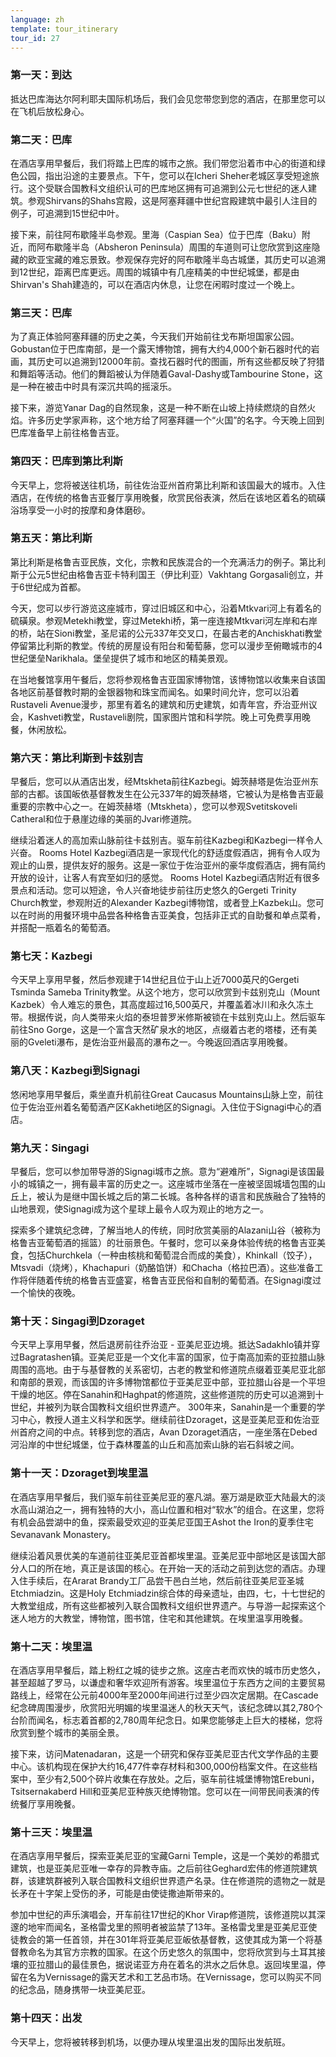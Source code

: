 ```yaml
---
language: zh
template: tour_itinerary
tour_id: 27
---
```

### 第一天：到达


抵达巴库海达尔阿利耶夫国际机场后，我们会见您带您到您的酒店，在那里您可以在飞机后放松身心。

### 第二天：巴库


在酒店享用早餐后，我们将踏上巴库的城市之旅。我们带您沿着市中心的街道和绿色公园，指出沿途的主要景点。下午，您可以在Icheri Sheher老城区享受短途旅行。这个受联合国教科文组织认可的巴库地区拥有可追溯到公元七世纪的迷人建筑。参观Shirvans的Shahs宫殿，这是阿塞拜疆中世纪宫殿建筑中最引人注目的例子，可追溯到15世纪中叶。

接下来，前往阿布歇隆半岛参观。里海（Caspian Sea）位于巴库（Baku）附近，而阿布歇隆半岛（Absheron Peninsula）周围的车道则可让您欣赏到这座隐藏的欧亚宝藏的难忘景致。参观保存完好的阿布歇隆半岛古城堡，其历史可以追溯到12世纪，距离巴库更远。周围的城镇中有几座精美的中世纪城堡，都是由Shirvan's
Shah建造的，可以在酒店内休息，让您在闲暇时度过一个晚上。

### 第三天：巴库


为了真正体验阿塞拜疆的历史之美，今天我们开始前往戈布斯坦国家公园。 Gobustan位于巴库南部，是一个露天博物馆，拥有大约4,000个新石器时代的岩画，其历史可以追溯到12000年前。查找石器时代的图画，所有这些都反映了狩猎和舞蹈等活动。他们的舞蹈被认为伴随着Gaval-Dashy或Tambourine
Stone，这是一种在被击中时具有深沉共鸣的摇滚乐。

接下来，游览Yanar Dag的自然现象，这是一种不断在山坡上持续燃烧的自然火焰。许多历史学家声称，这个地方给了阿塞拜疆一个“火国”的名字。今天晚上回到巴库准备早上前往格鲁吉亚。

### 第四天：巴库到第比利斯


今天早上，您将被送往机场，前往佐治亚州首府第比利斯和该国最大的城市。入住酒店，在传统的格鲁吉亚餐厅享用晚餐，欣赏民俗表演，然后在该地区着名的硫磺浴场享受一小时的按摩和身体磨砂。

### 第五天：第比利斯


第比利斯是格鲁吉亚民族，文化，宗教和民族混合的一个充满活力的例子。第比利斯于公元5世纪由格鲁吉亚卡特利国王（伊比利亚）Vakhtang Gorgasali创立，并于6世纪成为首都。

今天，您可以步行游览这座城市，穿过旧城区和中心，沿着Mtkvari河上有着名的硫磺泉。参观Metekhi教堂，穿过Metekhi桥，第一座连接Mtkvari河左岸和右岸的桥，站在Sioni教堂，圣尼诺的公元337年交叉口，在最古老的Anchiskhati教堂停留第比利斯的教堂。传统的房屋设有阳台和葡萄藤，您可以漫步至俯瞰城市的4世纪堡垒Narikhala。堡垒提供了城市和地区的精美景观。

在当地餐馆享用午餐后，您将参观格鲁吉亚国家博物馆，该博物馆以收集来自该国各地区前基督教时期的金银器物和珠宝而闻名。如果时间允许，您可以沿着Rustaveli Avenue漫步，那里有着名的建筑和历史建筑，如青年宫，乔治亚州议会，Kashveti教堂，Rustaveli剧院，国家图片馆和科学院。晚上可免费享用晚餐，休闲放松。

### 第六天：第比利斯到卡兹别吉


早餐后，您可以从酒店出发，经Mtskheta前往Kazbegi。姆茨赫塔是佐治亚州东部的古都。该国皈依基督教发生在公元337年的姆茨赫塔，它被认为是格鲁吉亚最重要的宗教中心之一。在姆茨赫塔（Mtskheta），您可以参观Svetitskoveli
Catheral和位于悬崖边缘的美丽的Jvari修道院。

继续沿着迷人的高加索山脉前往卡兹别吉。驱车前往Kazbegi和Kazbegi一样令人兴奋。 Rooms Hotel Kazbegi酒店是一家现代化的舒适度假酒店，拥有令人叹为观止的山景，提供友好的服务。这是一家位于佐治亚州的豪华度假酒店，拥有简约开放的设计，让客人有宾至如归的感觉。
Rooms Hotel Kazbegi酒店附近有很多景点和活动。您可以短途，令人兴奋地徒步前往历史悠久的Gergeti Trinity Church教堂，参观附近的Alexander
Kazbegi博物馆，或者登上Kazbek山。您可以在时尚的用餐环境中品尝各种格鲁吉亚美食，包括非正式的自助餐和单点菜肴，并搭配一瓶着名的葡萄酒。

### 第七天：Kazbegi


今天早上享用早餐，然后参观建于14世纪且位于山上近7000英尺的Gergeti Tsminda Sameba Trinity教堂。从这个地方，您可以欣赏到卡兹别克山（Mount
Kazbek）令人难忘的景色，其高度超过16,500英尺，并覆盖着冰川和永久冻土带。根据传说，向人类带来火焰的泰坦普罗米修斯被锁在卡兹别克山上。然后驱车前往Sno
Gorge，这是一个富含天然矿泉水的地区，点缀着古老的塔楼，还有美丽的Gveleti瀑布，是佐治亚州最高的瀑布之一。今晚返回酒店享用晚餐。

### 第八天：Kazbegi到Signagi


悠闲地享用早餐后，乘坐直升机前往Great Caucasus Mountains山脉上空，前往位于佐治亚州着名葡萄酒产区Kakheti地区的Signagi。入住位于Signagi中心的酒店。

### 第九天：Singagi


早餐后，您可以参加带导游的Signagi城市之旅。意为“避难所”，Signagi是该国最小的城镇之一，拥有最丰富的历史之一。这座城市坐落在一座被坚固城墙包围的山丘上，被认为是继中国长城之后的第二长城。各种各样的语言和民族融合了独特的山地景观，使Signagi成为这个星球上最令人叹为观止的地方之一。

探索多个建筑纪念碑，了解当地人的传统，同时欣赏美丽的Alazani山谷（被称为格鲁吉亚葡萄酒的摇篮）的壮丽景色。午餐时，您可以亲身体验传统的格鲁吉亚美食，包括Churchkela（一种由核桃和葡萄混合而成的美食），Khinkall（饺子），Mtsvadi（烧烤），Khachapuri（奶酪馅饼）和Chacha（格拉巴酒）。这些准备工作将伴随着传统的格鲁吉亚盛宴，格鲁吉亚民俗和自制的葡萄酒。在Signagi度过一个愉快的夜晚。

### 第十天：Singagi到Dzoraget


今天早上享用早餐，然后退房前往乔治亚 - 亚美尼亚边境。抵达Sadakhlo镇并穿过Bagratashen镇。亚美尼亚是一个文化丰富的国家，位于南高加索的亚拉腊山脉周围的高地。由于与基督教的关系密切，古老的教堂和修道院点缀着亚美尼亚北部和南部的景观，而该国的许多博物馆都位于亚美尼亚中部，亚拉腊山谷是一个平坦干燥的地区。停在Sanahin和Haghpat的修道院，这些修道院的历史可以追溯到十世纪，并被列为联合国教科文组织世界遗产。
300年来，Sanahin是一个重要的学习中心，教授人道主义科学和医学。继续前往Dzoraget，这是亚美尼亚和佐治亚州首府之间的中点。转移到您的酒店，Avan
Dzoraget酒店，一座坐落在Debed河沿岸的中世纪城堡，位于森林覆盖的山丘和高加索山脉的岩石斜坡之间。

### 第十一天：Dzoraget到埃里温


在酒店享用早餐后，我们驱车前往亚美尼亚的塞凡湖。塞万湖是欧亚大陆最大的淡水高山湖泊之一，拥有独特的大小，高山位置和相对“软水”的组合。在这里，您将有机会品尝湖中的鱼，探索最受欢迎的亚美尼亚国王Ashot
the Iron的夏季住宅Sevanavank Monastery。

继续沿着风景优美的车道前往亚美尼亚首都埃里温。亚美尼亚中部地区是该国大部分人口的所在地，真正是该国的核心。在开始一天的活动之前到达您的酒店。办理入住手续后，在Ararat
Brandy工厂品尝干邑白兰地，然后前往亚美尼亚圣城Etchmiadzin。这是Holy Etchmiadzin综合体的母亲遗址，由四，七，十七世纪的大教堂组成，所有这些都被列入联合国教科文组织世界遗产。与导游一起探索这个迷人地方的大教堂，博物馆，图书馆，住宅和其他建筑。在埃里温享用晚餐。

### 第十二天：埃里温


在酒店享用早餐后，踏上粉红之城的徒步之旅。这座古老而欢快的城市历史悠久，甚至超越了罗马，以谦虚和奢华欢迎所有游客。埃里温位于东西方之间的主要贸易路线上，经常在公元前4000年至2000年间进行过至少四次定居期。在Cascade纪念碑周围漫步，欣赏阳光明媚的埃里温迷人的秋天天气，该纪念碑以其2,780个台阶而闻名，标志着首都的2,780周年纪念日。如果您能够走上巨大的楼梯，您将欣赏到整个城市的美丽全景。

接下来，访问Matenadaran，这是一个研究和保存亚美尼亚古代文学作品的主要中心。该机构现在保护大约16,477件幸存材料和300,000份档案文件。在这些档案中，至少有2,500个碎片收集在存放处。之后，驱车前往城堡博物馆Erebuni，Tsitsernakaberd
Hill和亚美尼亚种族灭绝博物馆。您可以在一间带民间表演的传统餐厅享用晚餐。

### 第十三天：埃里温


在酒店享用早餐后，探索亚美尼亚的宝藏Garni Temple，这是一个美妙的希腊式建筑，也是亚美尼亚唯一幸存的异教寺庙。之后前往Geghard宏伟的修道院建筑群，该建筑群被列入联合国教科文组织世界遗产名录。住在修道院的遗物之一就是长矛在十字架上受伤的矛，可能是由使徒撒迪斯带来的。

参加中世纪的声乐演唱会，开车前往17世纪的Khor Virap修道院，该修道院以其深邃的地牢而闻名，圣格雷戈里的照明者被监禁了13年。圣格雷戈里是亚美尼亚使徒教会的第一任首领，并在301年将亚美尼亚皈依基督教，这使其成为第一个将基督教命名为其官方宗教的国家。在这个历史悠久的氛围中，您将欣赏到与土耳其接壤的亚拉腊山的最佳景色，据说诺亚方舟在着名的洪水之后休息。返回埃里温，停留在名为Vernissage的露天艺术和工艺品市场。在Vernissage，您可以购买不同的纪念品，随身携带一块亚美尼亚。

### 第十四天：出发


今天早上，您将被转移到机场，以便办理从埃里温出发的国际出发航班。